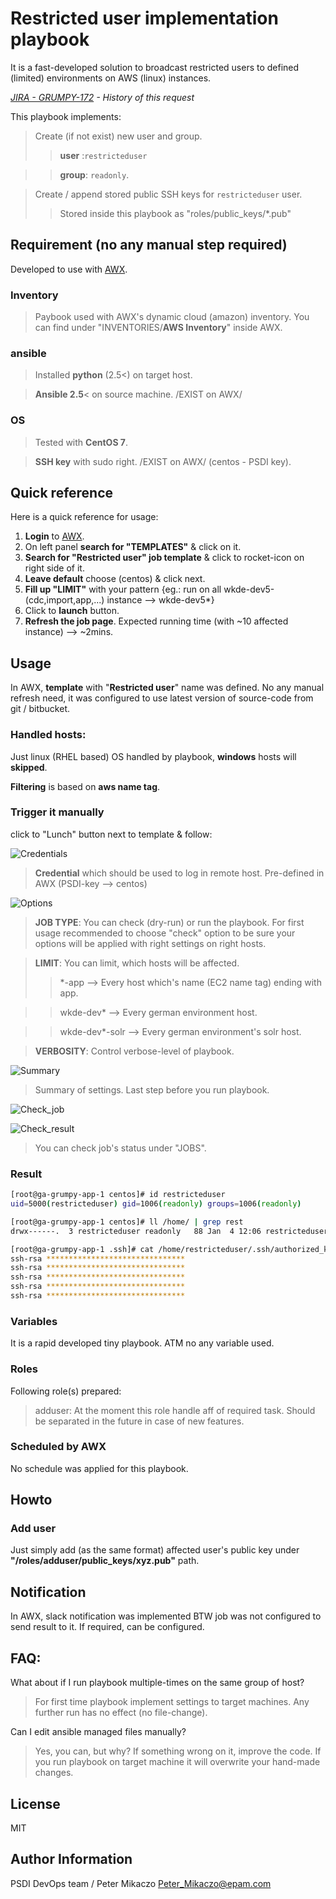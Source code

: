 # Restricted user implementation playbook
It is a fast-developed solution to broadcast restricted users to defined (limited) environments on AWS (linux) instances.

_[JIRA - GRUMPY-172](https://jira.wolterskluwer.io/jira/browse/GRUMPY-172) - History of this request_


This playbook implements:
 > Create (if not exist) new user and group.
 >> **user** :`restricteduser`

 >> **group**: `readonly`.

 > Create / append stored public SSH keys for `restricteduser` user.
 >> Stored inside this playbook as "roles/public_keys/*.pub"

## Requirement (no any manual step required)
Developed to use with [AWX](https://confluence.wolterskluwer.io/display/PSI/Ansible+-+AWX).

### Inventory
 > Paybook used with AWX's dynamic cloud (amazon) inventory. You can find under "INVENTORIES/**AWS Inventory**" inside AWX.

### ansible
 > Installed **python** (2.5<) on target host.

 > **Ansible 2.5**< on source machine. /EXIST on AWX/

### OS
 > Tested with **CentOS 7**.

 > **SSH key** with sudo right. /EXIST on AWX/ (centos - PSDI key).

## Quick reference
Here is a quick reference for usage:

1. **Login** to [AWX](https://awx.psdidevenvs.com).
2. On left panel **search for "TEMPLATES"** & click on it.
3. **Search for "Restricted user" job template** & click to rocket-icon on right side of it.
4. **Leave default** choose (centos) & click next.
5. **Fill up "LIMIT"** with your pattern {eg.: run on all wkde-dev5-(cdc,import,app,...) instance --> wkde-dev5*}
6. Click to **launch** button.
7. **Refresh the job page**. Expected running time (with ~10 affected instance) --> ~2mins.


## Usage

In AWX, **template** with "**Restricted user**" name was defined. No any manual refresh need, it was configured to use latest version of source-code from git / bitbucket.

### Handled hosts:
Just linux (RHEL based) OS handled by playbook, **windows** hosts will **skipped**.

**Filtering** is based on **aws name tag**.

### Trigger it manually
click to "Lunch" button next to template & follow:

![Credentials](readme_materials/1_cred.png)
 > **Credential** which should be used to log in remote host. Pre-defined in AWX (PSDI-key --> centos)

![Options](readme_materials/2_type_limit_verb.png)
 > **JOB TYPE**: You can check (dry-run) or run the playbook. For first usage recommended to choose "check" option to be sure your options will be applied with right settings on right hosts.

 > **LIMIT**: You can limit, which hosts will be affected.
 > > *-app --> Every host which's name (EC2 name tag) ending with app.

 > > wkde-dev* --> Every german environment host.

 > > wkde-dev*-solr --> Every german environment's solr host.


 > **VERBOSITY**: Control verbose-level of playbook.


![Summary](readme_materials/4_sum.png)
 > Summary of settings. Last step before you run playbook.

![Check_job](readme_materials/5_check_job.png)

![Check_result](readme_materials/6_result.png)
 > You can check job's status under "JOBS".

### Result

```sh
[root@ga-grumpy-app-1 centos]# id restricteduser
uid=5000(restricteduser) gid=1006(readonly) groups=1006(readonly)

[root@ga-grumpy-app-1 centos]# ll /home/ | grep rest
drwx------.  3 restricteduser readonly   88 Jan  4 12:06 restricteduser

[root@ga-grumpy-app-1 .ssh]# cat /home/restricteduser/.ssh/authorized_keys
ssh-rsa *******************************
ssh-rsa *******************************
ssh-rsa *******************************
ssh-rsa *******************************
ssh-rsa *******************************
```


### Variables
It is a rapid developed tiny playbook. ATM no any variable used.


### Roles
Following role(s) prepared:
 > adduser: At the moment this role handle aff of required task. Should be separated in the future in case of new features.


### Scheduled by AWX
No schedule was applied for this playbook.

## Howto

### Add user
Just simply add (as the same format) affected user's public key under **"/roles/adduser/public_keys/xyz.pub"** path.

## Notification
In AWX, slack notification was implemented BTW job was not configured to send result to it. If required, can be configured.

## FAQ:
What about if I run playbook multiple-times on the same group of host?
 > For first time playbook implement settings to target machines. Any further run has no effect (no file-change).

Can I edit ansible managed files manually?
 > Yes, you can, but why? If something wrong on it, improve the code. If you run playbook on target machine it will overwrite your hand-made changes.


License
-------

MIT

Author Information
------------------

PSDI DevOps team / Peter Mikaczo <Peter_Mikaczo@epam.com>